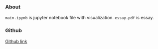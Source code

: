 ### About
```main.ipynb``` is jupyter notebook file with visualization.
```essay.pdf``` is essay.

### Github
[Github link](https://github.com/kaikash/hse-vnis)


